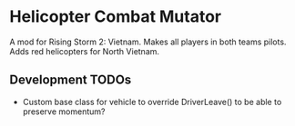 # Helicopter Combat Mutator

A mod for Rising Storm 2: Vietnam. Makes all players in both teams pilots.
Adds red helicopters for North Vietnam.


## Development TODOs

- Custom base class for vehicle to override DriverLeave() to be able to preserve momentum?
